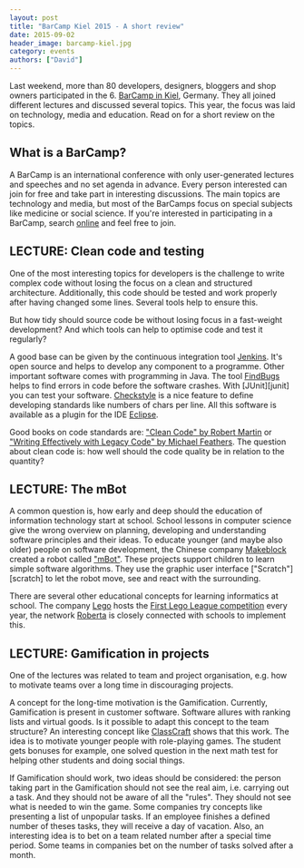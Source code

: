 ```yaml
---
layout: post
title: "BarCamp Kiel 2015 - A short review"
date: 2015-09-02
header_image: barcamp-kiel.jpg
category: events
authors: ["David"]
---
```


Last weekend, more than 80 developers, designers, bloggers and shop owners participated in the 6. [BarCamp in Kiel](http://barcamp-kiel.de), Germany.
They all joined different lectures and discussed several topics.
This year, the focus was laid on technology, media and education.
Read on for a short review on the topics.

## What is a BarCamp?

A BarCamp is an international conference with only user-generated lectures and speeches and no set agenda in advance.
Every person interested can join for free and take part in interesting discussions.
The main topics are technology and media, but most of the BarCamps focus on special subjects like medicine or social science.
If you're interested in participating in a BarCamp, search [online](http://t3n.de/news/grosser-barcamp-ueberblick-alle-488972/) and feel free to join.

## LECTURE: Clean code and testing

One of the most interesting topics for developers is the challenge to write complex code without losing the focus on a clean and structured architecture.
Additionally, this code should be tested and work properly after having changed some lines.
Several tools help to ensure this.

But how tidy should source code be without losing focus in a fast-weight development?
And which tools can help to optimise code and test it regularly?

A good base can be given by the continuous integration tool [Jenkins](http://jenkins-ci.org/).
It's open source and helps to develop any component to a programme.
Other important software comes with programming in Java.
The tool [FindBugs](http://findbugs.sourceforge.net) helps to find errors in code before the software crashes.
With [JUnit][junit] you can test your software.
[Checkstyle](http://checkstyle.sourceforge.net/) is a nice feature to define developing standards like numbers of chars per line.
All this software is available as a plugin for the IDE [Eclipse](https://www.eclipse.org/downloads/).

Good books on code standards are: ["Clean Code" by Robert Martin](https://www.google.de/search?tbm=bks&hl=de&q=isbn%3A9780132350884) or ["Writing Effectively with Legacy Code" by Michael Feathers](https://www.google.de/search?tbm=bks&hl=de&q=isbn%3A9780132931755).
The  question about clean code is: how well should the code quality be in relation to the quantity?

## LECTURE: The mBot

A common question is, how early and deep should the education of information technology start at school.
School lessons in computer science give the wrong overview on planning, developing and understanding software principles and their ideas.
To educate younger (and maybe also older) people on software development, the Chinese company [Makeblock](http://www.makeblock.cc/) created a robot called ["mBot"](http://mblock.cc/mbot/).
These projects support children to learn simple software algorithms.
They use the graphic user interface ["Scratch"][scratch] to let the robot move, see and react with the surrounding.

There are several other educational concepts for learning informatics at school.
The company [Lego](http://www.lego.com/en-gb/technic) hosts the [First Lego League competition](http://www.first-lego-league.org/en/) every year, the network [Roberta](http://roberta-home.de/en) is closely connected with schools to implement this.

## LECTURE: Gamification in projects

One of the lectures was related to team and project organisation, e.g. how to motivate teams over a long time in discouraging projects.

A concept for the long-time motivation is the Gamification.
Currently, Gamification is present in customer software.
Software allures with ranking lists and virtual goods.
Is it possible to adapt this concept to the team structure?
An interesting concept like [ClassCraft](http://www.classcraft.com/) shows that this work.
The idea is to motivate younger people with role-playing games.
The student gets bonuses for example, one solved question in the next math test for helping other students and doing social things.

If Gamification should work, two ideas should be considered: the person taking part in the Gamification should not see the real aim, i.e. carrying out a task.
And they should not be aware of all the "rules".
They should not see what is needed to win the game.
Some companies try concepts like presenting a list of unpopular tasks.
If an employee finishes a defined number of theses tasks, they will receive a day of vacation.
Also, an interesting idea is to bet on a team related number after a special time period.
Some teams in companies bet on the number of tasks solved after a month.
